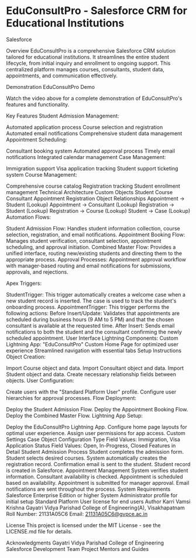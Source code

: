 # EduConsultPro - Salesforce CRM for Educational Institutions
Salesforce

Overview
EduConsultPro is a comprehensive Salesforce CRM solution tailored for educational institutions. It streamlines the entire student lifecycle, from initial inquiry and enrollment to ongoing support. This centralized platform manages courses, consultants, student data, appointments, and communication effectively.

Demonstration
EduConsultPro Demo

Watch the video above for a complete demonstration of EduConsultPro's features and functionality.

Key Features
Student Admission Management:

Automated application process
Course selection and registration
Automated email notifications
Comprehensive student data management
Appointment Scheduling:

Consultant booking system
Automated approval process
Timely email notifications
Integrated calendar management
Case Management:

Immigration support
Visa application tracking
Student support ticketing system
Course Management:

Comprehensive course catalog
Registration tracking
Student enrollment management
Technical Architecture
Custom Objects
Student
Course
Consultant
Appointment
Registration
Object Relationships
Appointment → Student (Lookup)
Appointment → Consultant (Lookup)
Registration → Student (Lookup)
Registration → Course (Lookup)
Student → Case (Lookup)
Automation
Flows:

Student Admission Flow: Handles student information collection, course selection, registration, and email notifications.
Appointment Booking Flow: Manages student verification, consultant selection, appointment scheduling, and approval initiation.
Combined Master Flow: Provides a unified interface, routing new/existing students and directing them to the appropriate process.
Approval Processes: Appointment approval workflow with manager-based routing and email notifications for submissions, approvals, and rejections.

Apex Triggers:

StudentTrigger: This trigger automatically creates a welcome case when a new student record is inserted. The case is used to track the student's onboarding process.
AppointmentTrigger: This trigger performs the following actions:
Before Insert/Update: Validates that appointments are scheduled during business hours (9 AM to 5 PM) and that the chosen consultant is available at the requested time.
After Insert: Sends email notifications to both the student and the consultant confirming the newly scheduled appointment.
User Interface
Lightning Components:
Custom Lightning App: "EduConsultPro"
Custom Home Page for optimized user experience
Streamlined navigation with essential tabs
Setup Instructions
Object Creation:

Import Course object and data.
Import Consultant object and data.
Import Student object and data.
Create necessary relationship fields between objects.
User Configuration:

Create users with the "Standard Platform User" profile.
Configure user hierarchies for approval processes.
Flow Deployment:

Deploy the Student Admission Flow.
Deploy the Appointment Booking Flow.
Deploy the Combined Master Flow.
Lightning App Setup:

Deploy the EduConsultPro Lightning App.
Configure home page layouts for optimal user experience.
Assign user permissions for app access.
Custom Settings
Case Object Configuration
Type Field Values: Immigration, Visa Application
Status Field Values: Open, In-Progress, Closed
Features in Detail
Student Admission Process
Student completes the admission form.
Student selects desired courses.
System automatically creates the registration record.
Confirmation email is sent to the student.
Student record is created in Salesforce.
Appointment Management
System verifies student information.
Consultant availability is checked.
Appointment is scheduled based on availability.
Appointment is submitted for manager approval.
Email notifications are sent throughout the process.
System Requirements
Salesforce Enterprise Edition or higher
System Administrator profile for initial setup
Standard Platform User license for end users
Author
Karri Vamsi Krishna
Gayatri Vidya Parishad College of Engineering(A), Visakhapatnam
Roll Number: 21131A05C6
Email: 21131A05C6@gvpce.ac.in

License
This project is licensed under the MIT License - see the LICENSE.md file for details.

Acknowledgments
Gayatri Vidya Parishad College of Engineering
Salesforce Development Team
Project Mentors and Guides
